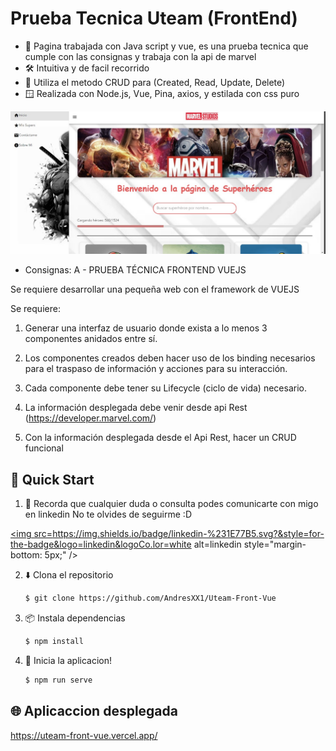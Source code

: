 # Prueba Tecnica Uteam (FrontEnd)

* 💬 Pagina trabajada con Java script y vue, es una prueba tecnica que cumple con las consignas y trabaja con la api de marvel
* 🛠️ Intuitiva y de facil recorrido 
* 📁 Utiliza el metodo CRUD para (Created, Read, Update, Delete)
* 🪟 Realizada con Node.js, Vue, Pina, axios, y estilada con css puro


 <img width="1459" alt="home img" src="./public/home.jpg"> 

* Consignas:
 A - PRUEBA TÉCNICA FRONTEND VUEJS

Se requiere desarrollar una pequeña web con el framework de VUEJS

Se requiere:

1.    Generar una interfaz de usuario donde exista a lo menos 3 componentes anidados entre sí.

2.    Los componentes creados deben hacer uso de los binding necesarios para el traspaso de información y acciones para su interacción.

3.    Cada componente debe tener su Lifecycle (ciclo de vida) necesario.

4.    La información desplegada debe venir desde api Rest (https://developer.marvel.com/)

5.    Con la información desplegada desde el Api Rest, hacer un CRUD funcional

 


## 🌟 Quick Start

1. 👤 Recorda que cualquier duda o consulta podes comunicarte con migo en linkedin No te olvides de seguirme :D

<a href="https://www.linkedin.com/in/andres-vera-676414281/" target="_blank">

<img src=https://img.shields.io/badge/linkedin-%231E77B5.svg?&style=for-the-badge&logo=linkedin&logoCo.lor=white alt=linkedin style="margin-bottom: 5px;" />
</a> 



2. ⬇️ Clona el repositorio

    ```bash
    $ git clone https://github.com/AndresXX1/Uteam-Front-Vue
    ```

3. 📦 Instala dependencias

    ```bash
    $ npm install
    ```



4. 🏃‍️ Inicia la aplicacion!

    ```bash
    $ npm run serve

    ```



## 🌐 Aplicaccion desplegada

https://uteam-front-vue.vercel.app/